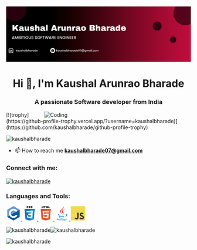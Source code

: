 ![logo](https://github.com/kaushalbharade/kaushalbharade/blob/main/Black%20and%20Red%20Gradient%20Professional%20LinkedIn%20Banner.png)
<h1 align="center">Hi 👋, I'm Kaushal Arunrao Bharade</h1>
<h3 align="center">A passionate Software developer from India</h3>
<img align="right" alt="Coding" width="400" src="https://dresma.ai/wp-content/uploads/2022/01/mern-stack-developer.gif">
[![trophy](https://github-profile-trophy.vercel.app/?username=kaushalbharade)](https://github.com/kaushalbharade/github-profile-trophy)

<p align="left"> <img src="https://komarev.com/ghpvc/?username=kaushalbharade&label=Profile%20views&color=0e75b6&style=flat" alt="kaushalbharade" /> </p>

- 📫 How to reach me **kaushalbharade07@gmail.com**

<h3 align="left">Connect with me:</h3>
<p align="left">
<a href="https://linkedin.com/in/kaushalbharade" target="blank"><img align="center" src="https://raw.githubusercontent.com/rahuldkjain/github-profile-readme-generator/master/src/images/icons/Social/linked-in-alt.svg" alt="kaushalbharade" height="30" width="40" /></a>
</p>

<h3 align="left">Languages and Tools:</h3>
<p align="left"> <a href="https://www.cprogramming.com/" target="_blank" rel="noreferrer"> <img src="https://raw.githubusercontent.com/devicons/devicon/master/icons/c/c-original.svg" alt="c" width="40" height="40"/> </a> <a href="https://www.w3schools.com/css/" target="_blank" rel="noreferrer"> <img src="https://raw.githubusercontent.com/devicons/devicon/master/icons/css3/css3-original-wordmark.svg" alt="css3" width="40" height="40"/> </a> <a href="https://www.w3.org/html/" target="_blank" rel="noreferrer"> <img src="https://raw.githubusercontent.com/devicons/devicon/master/icons/html5/html5-original-wordmark.svg" alt="html5" width="40" height="40"/> </a> <a href="https://www.java.com" target="_blank" rel="noreferrer"> <img src="https://raw.githubusercontent.com/devicons/devicon/master/icons/java/java-original.svg" alt="java" width="40" height="40"/> </a> <a href="https://developer.mozilla.org/en-US/docs/Web/JavaScript" target="_blank" rel="noreferrer"> <img src="https://raw.githubusercontent.com/devicons/devicon/master/icons/javascript/javascript-original.svg" alt="javascript" width="40" height="40"/> </a> </p>

<p><img align="left" src="https://github-readme-stats.vercel.app/api/top-langs?username=kaushalbharade&show_icons=true&locale=en&layout=compact" alt="kaushalbharade" /></p>

<p>&nbsp;<img align="left" src="https://github-readme-stats.vercel.app/api?username=kaushalbharade&show_icons=true&locale=en" alt="kaushalbharade" /></p>

<p><img align="left" src="https://github-readme-streak-stats.herokuapp.com/?user=kaushalbharade&" alt="kaushalbharade" /></p>


